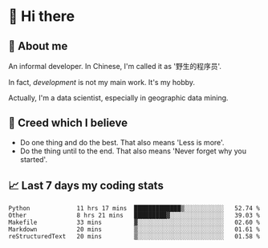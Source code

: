 # 👋 Hi there

## :speech_balloon: About me

An informal developer. In Chinese, I'm called it as '野生的程序员'.

In fact, _development_ is not my main work. It's my hobby.

Actually, I'm a data scientist, especially in geographic data mining.

## :see_no_evil: Creed which I believe

- Do one thing and do the best. That also means 'Less is more'.
- Do the thing until to the end. That also means 'Never forget why you started'.

## :chart_with_upwards_trend: Last 7 days my coding stats

<!--START_SECTION:waka-->
```text
Python             11 hrs 17 mins  █████████████▒░░░░░░░░░░░   52.74 % 
Other              8 hrs 21 mins   █████████▓░░░░░░░░░░░░░░░   39.03 % 
Makefile           33 mins         ▓░░░░░░░░░░░░░░░░░░░░░░░░   02.60 % 
Markdown           20 mins         ▒░░░░░░░░░░░░░░░░░░░░░░░░   01.61 % 
reStructuredText   20 mins         ▒░░░░░░░░░░░░░░░░░░░░░░░░   01.58 % 
```
<!--END_SECTION:waka-->

